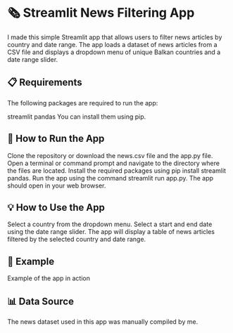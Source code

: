 # 🗞️ Streamlit News Filtering App
I made this simple Streamlit app that allows users to filter news articles by country and date range. The app loads a dataset of news articles from a CSV file and displays a dropdown menu of unique Balkan countries and a date range slider.

## 📋 Requirements
The following packages are required to run the app:

streamlit
pandas
You can install them using pip.

## 🚀 How to Run the App
Clone the repository or download the news.csv file and the app.py file.
Open a terminal or command prompt and navigate to the directory where the files are located.
Install the required packages using pip install streamlit pandas.
Run the app using the command streamlit run app.py.
The app should open in your web browser.

## 💡 How to Use the App
Select a country from the dropdown menu.
Select a start and end date using the date range slider.
The app will display a table of news articles filtered by the selected country and date range.

## 🌟 Example
Example of the app in action

##  📊 Data Source
The news dataset used in this app was manually compiled by me.
